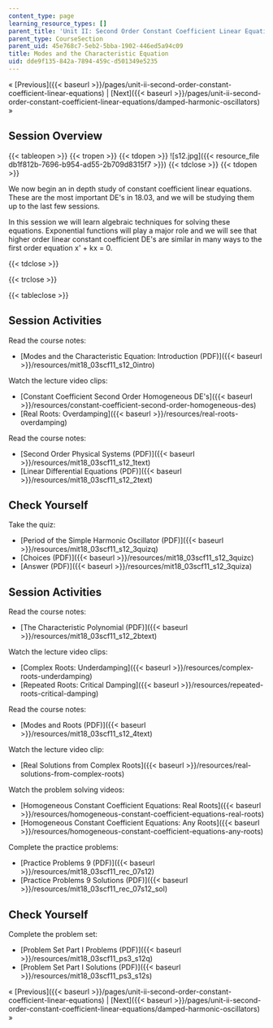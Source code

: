```yaml
---
content_type: page
learning_resource_types: []
parent_title: 'Unit II: Second Order Constant Coefficient Linear Equations'
parent_type: CourseSection
parent_uid: 45e768c7-5eb2-5bba-1902-446ed5a94c09
title: Modes and the Characteristic Equation
uid: dde9f135-842a-7894-459c-d501349e5235
---
```


« [Previous]({{< baseurl >}}/pages/unit-ii-second-order-constant-coefficient-linear-equations) | [Next]({{< baseurl >}}/pages/unit-ii-second-order-constant-coefficient-linear-equations/damped-harmonic-oscillators) »

Session Overview
----------------

{{< tableopen >}}
{{< tropen >}}
{{< tdopen >}}
![s12.jpg]({{< resource_file db1f812b-7696-b954-ad55-2b709d8315f7 >}})
{{< tdclose >}}
{{< tdopen >}}


We now begin an in depth study of constant coefficient linear equations. These are the most important DE's in 18.03, and we will be studying them up to the last few sessions.

In this session we will learn algebraic techniques for solving these equations. Exponential functions will play a major role and we will see that higher order linear constant coefficient DE's are similar in many ways to the first order equation x' + kx = 0.


{{< tdclose >}}

{{< trclose >}}

{{< tableclose >}}

Session Activities
------------------

Read the course notes:

*   [Modes and the Characteristic Equation: Introduction (PDF)]({{< baseurl >}}/resources/mit18_03scf11_s12_0intro)

Watch the lecture video clips:

*   [Constant Coefficient Second Order Homogeneous DE's]({{< baseurl >}}/resources/constant-coefficient-second-order-homogeneous-des)
*   [Real Roots: Overdamping]({{< baseurl >}}/resources/real-roots-overdamping)

Read the course notes:

*   [Second Order Physical Systems (PDF)]({{< baseurl >}}/resources/mit18_03scf11_s12_1text)
*   [Linear Differential Equations (PDF)]({{< baseurl >}}/resources/mit18_03scf11_s12_2text)

Check Yourself
--------------

Take the quiz:

*   [Period of the Simple Harmonic Oscillator (PDF)]({{< baseurl >}}/resources/mit18_03scf11_s12_3quizq)
*   [Choices (PDF)]({{< baseurl >}}/resources/mit18_03scf11_s12_3quizc)
*   [Answer (PDF)]({{< baseurl >}}/resources/mit18_03scf11_s12_3quiza)

Session Activities
------------------

Read the course notes:

*   [The Characteristic Polynomial (PDF)]({{< baseurl >}}/resources/mit18_03scf11_s12_2btext)

Watch the lecture video clips:

*   [Complex Roots: Underdamping]({{< baseurl >}}/resources/complex-roots-underdamping)
*   [Repeated Roots: Critical Damping]({{< baseurl >}}/resources/repeated-roots-critical-damping)

Read the course notes:

*   [Modes and Roots (PDF)]({{< baseurl >}}/resources/mit18_03scf11_s12_4text)

Watch the lecture video clip:

*   [Real Solutions from Complex Roots]({{< baseurl >}}/resources/real-solutions-from-complex-roots)

Watch the problem solving videos:

*   [Homogeneous Constant Coefficient Equations: Real Roots]({{< baseurl >}}/resources/homogeneous-constant-coefficient-equations-real-roots)
*   [Homogeneous Constant Coefficient Equations: Any Roots]({{< baseurl >}}/resources/homogeneous-constant-coefficient-equations-any-roots)

Complete the practice problems:

*   [Practice Problems 9 (PDF)]({{< baseurl >}}/resources/mit18_03scf11_rec_07s12)
*   [Practice Problems 9 Solutions (PDF)]({{< baseurl >}}/resources/mit18_03scf11_rec_07s12_sol)

Check Yourself
--------------

Complete the problem set:

*   [Problem Set Part I Problems (PDF)]({{< baseurl >}}/resources/mit18_03scf11_ps3_s12q)
*   [Problem Set Part I Solutions (PDF)]({{< baseurl >}}/resources/mit18_03scf11_ps3_s12s)

« [Previous]({{< baseurl >}}/pages/unit-ii-second-order-constant-coefficient-linear-equations) | [Next]({{< baseurl >}}/pages/unit-ii-second-order-constant-coefficient-linear-equations/damped-harmonic-oscillators) »